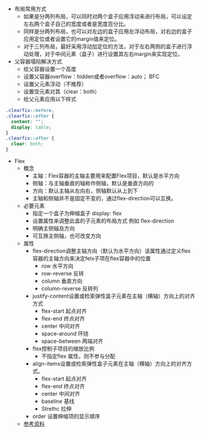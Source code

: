 * 布局常用方式
  - 如果是分两列布局，可以同时对两个盒子应用浮动来进行布局，可以设定左右两个盒子自己的宽度或者是宽度百分比。
  - 同样是分两列布局，也可以对左边的盒子应用左浮动布局，对右边的盒子应用定位或者设置它的margin值来定位。
  - 对于三列布局，最好采用浮动加定位的方法，对于左右两侧的盒子进行浮动处理，对于中间元素（盒子）进行设置其左右margin来实现定位。
* 父容器塌陷解决方式
  - 给父容器设置一个高度
  - 设置父容器overflow：hidden或者overflow：auto； BFC
  - 设置父元素浮动（不推荐）
  - 设置空元素对其（clear：both）
  - 给父元素应用以下样式
```css
.clearfix::before,
.clearfix::after {
  content: "";
  display: table;
}
.clearfix::after {
  clear: both;
}
```

* Flex
  - 概念
    - 主轴：Flex容器的主轴主要用来配置Flex项目，默认是水平方向
    - 侧轴：与主轴垂直的轴称作侧轴，默认是垂直方向的
    - 方向：默认主轴从左向右，侧轴默认从上到下
    - 主轴和侧轴并不是固定不变的，通过flex-direction可以互换。
  - 必要元素
    - 指定一个盒子为伸缩盒子 display: flex
    - 设置属性来调整此盒的子元素的布局方式 例如 flex-direction
    - 明确主侧轴及方向
    - 可互换主侧轴，也可改变方向
  - 属性
    - flex-direction调整主轴方向（默认为水平方向）该属性通过定义flex容器的主轴方向来决定felx子项在flex容器中的位置
      - row 水平方向
      - row-reverse 反转
      - column 垂直方向
      - column-reverse 反转列
    - justify-content设置或检索弹性盒子元素在主轴（横轴）方向上的对齐方式
      - flex-start 起点对齐
      - flex-end 终点对齐
      - center 中间对齐
      - space-around 环绕
      - space-between 两端对齐
    - flex控制子项目的缩放比例
      - 不指定flex 属性，则不参与分配
    - align-items设置或检索弹性盒子元素在主轴（横轴）方向上的对齐方式。
      - flex-start 起点对齐
      - flex-end 终点对齐
      - center 中间对齐
      - baseline 基线
      - Strethc 拉伸
    - order 设置伸缩项的显示顺序
  - [参考资料](http://www.w3cplus.com/css3/flexbox-basics.html)
